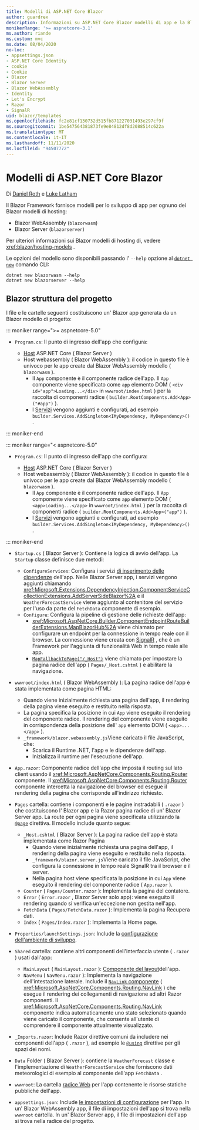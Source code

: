 ```yaml
---
title: Modelli di ASP.NET Core Blazor
author: guardrex
description: Informazioni su ASP.NET Core Blazor modelli di app e la Blazor struttura del progetto.
monikerRange: '>= aspnetcore-3.1'
ms.author: riande
ms.custom: mvc
ms.date: 08/04/2020
no-loc:
- appsettings.json
- ASP.NET Core Identity
- cookie
- Cookie
- Blazor
- Blazor Server
- Blazor WebAssembly
- Identity
- Let's Encrypt
- Razor
- SignalR
uid: blazor/templates
ms.openlocfilehash: fc2e81cf130732d515fb871227031493e297cf9f
ms.sourcegitcommit: 1be547564381873fe9e84812df8d2088514c622a
ms.translationtype: MT
ms.contentlocale: it-IT
ms.lasthandoff: 11/11/2020
ms.locfileid: "94507772"
---
```

# <a name="aspnet-core-no-locblazor-templates"></a>Modelli di ASP.NET Core Blazor

Di [Daniel Roth](https://github.com/danroth27) e [Luke Latham](https://github.com/guardrex)

Il Blazor Framework fornisce modelli per lo sviluppo di app per ognuno dei Blazor modelli di hosting:

* Blazor WebAssembly (`blazorwasm`)
* Blazor Server (`blazorserver`)

Per ulteriori informazioni sui Blazor modelli di hosting di, vedere <xref:blazor/hosting-models> .

Le opzioni del modello sono disponibili passando l' `--help` opzione al [`dotnet new`](/dotnet/core/tools/dotnet-new) comando CLI:

```dotnetcli
dotnet new blazorwasm --help
dotnet new blazorserver --help
```

## <a name="no-locblazor-project-structure"></a>Blazor struttura del progetto

I file e le cartelle seguenti costituiscono un' Blazor app generata da un Blazor modello di progetto:

::: moniker range=">= aspnetcore-5.0"

* `Program.cs`: Il punto di ingresso dell'app che configura:

  * [Host](xref:fundamentals/host/generic-host) ASP.NET Core ( Blazor Server )
  * Host webassembly ( Blazor WebAssembly ): il codice in questo file è univoco per le app create dal Blazor WebAssembly modello ( `blazorwasm` ).
    * Il `App` componente è il componente radice dell'app. Il `App` componente viene specificato come `app` elemento DOM ( `<div id="app">Loading...</div>` in `wwwroot/index.html` ) per la raccolta di componenti radice ( `builder.RootComponents.Add<App>("#app")` ).
    * I [Servizi](xref:blazor/fundamentals/dependency-injection) vengono aggiunti e configurati, ad esempio `builder.Services.AddSingleton<IMyDependency, MyDependency>()` .

::: moniker-end

::: moniker range="< aspnetcore-5.0"

* `Program.cs`: Il punto di ingresso dell'app che configura:

  * [Host](xref:fundamentals/host/generic-host) ASP.NET Core ( Blazor Server )
  * Host webassembly ( Blazor WebAssembly ): il codice in questo file è univoco per le app create dal Blazor WebAssembly modello ( `blazorwasm` ).
    * Il `App` componente è il componente radice dell'app. Il `App` componente viene specificato come `app` elemento DOM ( `<app>Loading...</app>` in `wwwroot/index.html` ) per la raccolta di componenti radice ( `builder.RootComponents.Add<App>("app")` ).
    * I [Servizi](xref:blazor/fundamentals/dependency-injection) vengono aggiunti e configurati, ad esempio `builder.Services.AddSingleton<IMyDependency, MyDependency>()` .

::: moniker-end

* `Startup.cs` ( Blazor Server ): Contiene la logica di avvio dell'app. La `Startup` classe definisce due metodi:

  * `ConfigureServices`: Configura i servizi [di inserimento delle dipendenze](xref:fundamentals/dependency-injection) dell'app. Nelle Blazor Server app, i servizi vengono aggiunti chiamando <xref:Microsoft.Extensions.DependencyInjection.ComponentServiceCollectionExtensions.AddServerSideBlazor%2A> e il `WeatherForecastService` viene aggiunto al contenitore del servizio per l'uso da parte del `FetchData` componente di esempio.
  * `Configure`: Configura la pipeline di gestione delle richieste dell'app:
    * <xref:Microsoft.AspNetCore.Builder.ComponentEndpointRouteBuilderExtensions.MapBlazorHub%2A> viene chiamato per configurare un endpoint per la connessione in tempo reale con il browser. La connessione viene creata con [SignalR](xref:signalr/introduction) , che è un Framework per l'aggiunta di funzionalità Web in tempo reale alle app.
    * [`MapFallbackToPage("/_Host")`](xref:Microsoft.AspNetCore.Builder.RazorPagesEndpointRouteBuilderExtensions.MapFallbackToPage*) viene chiamato per impostare la pagina radice dell'app ( `Pages/_Host.cshtml` ) e abilitare la navigazione.

* `wwwroot/index.html` ( Blazor WebAssembly ): La pagina radice dell'app è stata implementata come pagina HTML:
  * Quando viene inizialmente richiesta una pagina dell'app, il rendering della pagina viene eseguito e restituito nella risposta.
  * La pagina specifica la posizione in cui `App` viene eseguito il rendering del componente radice. Il rendering del componente viene eseguito in corrispondenza della posizione dell' `app` elemento DOM ( `<app>...</app>` ).
  * `_framework/blazor.webassembly.js`Viene caricato il file JavaScript, che:
    * Scarica il Runtime .NET, l'app e le dipendenze dell'app.
    * Inizializza il runtime per l'esecuzione dell'app.

* `App.razor`: Componente radice dell'app che imposta il routing sul lato client usando il <xref:Microsoft.AspNetCore.Components.Routing.Router> componente. Il <xref:Microsoft.AspNetCore.Components.Routing.Router> componente intercetta la navigazione del browser ed esegue il rendering della pagina che corrisponde all'indirizzo richiesto.

* `Pages` cartella: contiene i componenti e le pagine instradabili ( `.razor` ) che costituiscono l' Blazor app e la Razor pagina radice di un' Blazor Server app. La route per ogni pagina viene specificata utilizzando la [`@page`](xref:mvc/views/razor#page) direttiva. Il modello include quanto segue:
  * `_Host.cshtml` ( Blazor Server ): La pagina radice dell'app è stata implementata come Razor Pagina
    * Quando viene inizialmente richiesta una pagina dell'app, il rendering della pagina viene eseguito e restituito nella risposta.
    * `_framework/blazor.server.js`Viene caricato il file JavaScript, che configura la connessione in tempo reale SignalR tra il browser e il server.
    * Nella pagina host viene specificata la posizione in cui `App` viene eseguito il rendering del componente radice ( `App.razor` ).
  * `Counter` ( `Pages/Counter.razor` ): Implementa la pagina del contatore.
  * `Error` ( `Error.razor` , Blazor Server solo app): viene eseguito il rendering quando si verifica un'eccezione non gestita nell'app.
  * `FetchData` ( `Pages/FetchData.razor` ): Implementa la pagina Recupera dati.
  * `Index` ( `Pages/Index.razor` ): Implementa la Home page.
  
* `Properties/launchSettings.json`: Include la [configurazione dell'ambiente di sviluppo](xref:fundamentals/environments#development-and-launchsettingsjson).

* `Shared` cartella: contiene altri componenti dell'interfaccia utente ( `.razor` ) usati dall'app:
  * `MainLayout` ( `MainLayout.razor` ): [Componente del layout](xref:blazor/layouts)dell'app.
  * `NavMenu` ( `NavMenu.razor` ): Implementa la navigazione dell'intestazione laterale. Include il [ `NavLink` componente](xref:blazor/fundamentals/routing#navlink-component) ( <xref:Microsoft.AspNetCore.Components.Routing.NavLink> ) che esegue il rendering dei collegamenti di navigazione ad altri Razor componenti. Il <xref:Microsoft.AspNetCore.Components.Routing.NavLink> componente indica automaticamente uno stato selezionato quando viene caricato il componente, che consente all'utente di comprendere il componente attualmente visualizzato.

* `_Imports.razor`: Include Razor direttive comuni da includere nei componenti dell'app ( `.razor` ), ad esempio le [`@using`](xref:mvc/views/razor#using) direttive per gli spazi dei nomi.

* `Data` Folder ( Blazor Server ): contiene la `WeatherForecast` classe e l'implementazione di `WeatherForecastService` che forniscono dati meteorologici di esempio al componente dell'app `FetchData` .

* `wwwroot`: La cartella [radice Web](xref:fundamentals/index#web-root) per l'app contenente le risorse statiche pubbliche dell'app.

* `appsettings.json`: Include [le impostazioni di configurazione](xref:blazor/fundamentals/configuration) per l'app. In un' Blazor WebAssembly app, il file di impostazioni dell'app si trova nella `wwwroot` cartella. In un' Blazor Server app, il file di impostazioni dell'app si trova nella radice del progetto.
